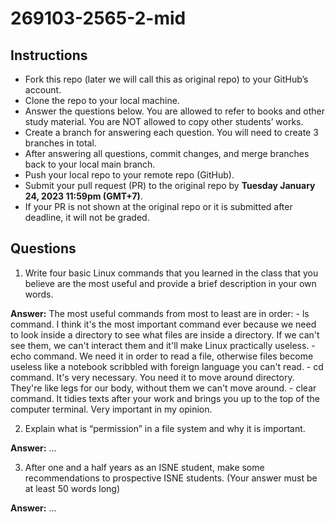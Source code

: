 # 269103-2565-2-mid

## Instructions

- Fork this repo (later we will call this as original repo) to your GitHub’s account. 
- Clone the repo to your local machine.
- Answer the questions below. You are allowed to refer to books and other study material. You are NOT allowed to copy other students’ works. 
- Create a branch for answering each question. You will need to create 3 branches in total.
- After answering all questions, commit changes, and merge branches back to your local main branch.
- Push your local repo to your remote repo (GitHub).
- Submit your pull request (PR) to the original repo by **Tuesday January 24, 2023 11:59pm (GMT+7)**.
- If your PR is not shown at the original repo or it is submitted after deadline, it will not be graded.

## Questions

1. Write four basic Linux commands that you learned in the class that you believe are the most useful and provide a brief description in your own words. 

**Answer:** The most useful commands from most to least are in order:
            - ls command. I think it's the most important command ever because we need to look inside a directory to see what files are
            inside a directory. If we can't see them, we can't interact them and it'll make Linux practically useless.
            - echo command. We need it in order to read a file, otherwise files become useless like a notebook scribbled with foreign language you can't read.
            - cd command. It's very necessary. You need it to move around directory. They're like legs for our body, without them we can't move around.
            - clear command. It tidies texts after your work and brings you up to the top of the computer terminal. Very important in my opinion.


2. Explain what is “permission” in a file system and why it is important.

**Answer:** ...

3. After one and a half years as an ISNE student, make some recommendations to prospective ISNE students. (Your answer must be at least 50 words long)

**Answer:** ...

